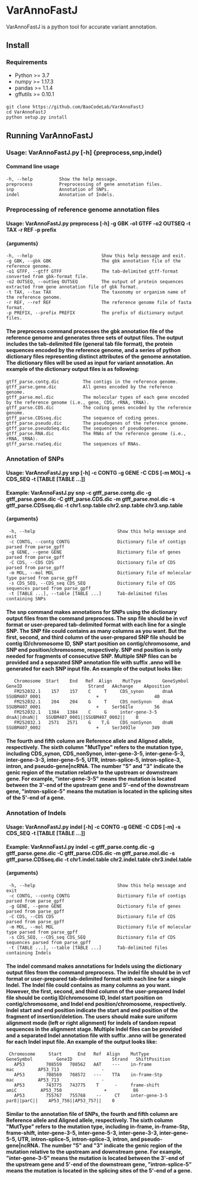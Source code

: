 # VarAnnoFastJ
VarAnnoFastJ is a python tool for accurate variant annotation.
## Install
### Requirements
  * Python >= 3.7
  * numpy >= 1.17.3
  * pandas >= 1.1.4
  * gffutils >= 0.10.1
   
####
    git clone https://github.com/BaoCodeLab/VarAnnoFastJ
    cd VarAnnoFastJ
    python setup.py install
    
    
## Running VarAnnoFastJ
### Usage:  VarAnnoFastJ.py [-h] {preprocess,snp,indel}

#### Command line usage                        
    -h, --help          Show the help message.
    preprocess          Preprocessing of gene annotation files.
    snp                 Annotation of SNPs.
    indel               Annotation of Indels.

### Preprocessing of reference genome annotation files
#### Usage:  VarAnnoFastJ.py preprocess [-h] -g GBK -o1 GTFF -o2 OUTSEQ -t TAX -r REF -p prefix

#### {arguments}
    -h, --help                          Show this help message and exit.
    -g GBK, --gbk GBK                   The gbk annotation file of the reference genome.
    -o1 GTFF, --gtff GTFF               The tab-delimited gtff-format converted from gbk-format file. 
    -o2 OUTSEQ, --outSeq OUTSEQ         The output of protein sequences extracted from gene annotation file of gbk format.
    -t TAX, --tax TAX                   The taxonomy or organism name of the reference genome.
    -r REF, --ref REF                   The reference genome file of fasta format.
    -p PREFIX, --prefix PREFIX          The prefix of dictionary output files.
   
#### The preprocess command processes the gbk annotation file of the reference genome and generates three sets of output files. The output includes the tab-delimited file (general tab file format), the protein sequences encoded by the reference genome, and a series of python dictionary files representing distinct attributes of the genome annotation. The dictionary files will be used as input for variant annotation. An example of the dictionary output files is as following:
    gtff_parse.contg.dic         The contigs in the reference genome.
    gtff_parse.gene.dic          All genes encoded by the reference genome.
    gtff_parse.mol.dic           The molecular types of each gene encoded by the reference genome (i.e., gene, CDS, rRNA, tRNA).
    gtff_parse.CDS.dic           The coding genes encoded by the reference genome.
    gtff_parse.CDSseq.dic        The sequence of coding genes. 
    gtff_parse.pseudo.dic        The pseudogenes of the reference genome.
    gtff_parse.pseudoSeq.dic     The sequences of pseudogenes.
    gtff_parse.RNA.dic           The RNAs of the reference genome (i.e., rRNA, tRNA).
    gtff_parse.rnaSeq.dic        The sequences of RNAs.
    
 ### Annotation of SNPs
 #### Usage:    VarAnnoFastJ.py snp [-h] -c CONTG -g GENE -C CDS [-m MOL] -s CDS_SEQ -t [TABLE [TABLE ...]]
 #### Example:  VarAnnoFastJ.py snp -c gtff_parse.contg.dic -g gtff_parse.gene.dic -C gtff_parse.CDS.dic -m gtff_parse.mol.dic -s gtff_parse.CDSseq.dic -t chr1.snp.table       chr2.snp.table chr3.snp.table
 
 #### {arguments}
     -h, --help                               Show this help message and exit
     -c CONTG, --contg CONTG                  Dictionary file of contigs parsed from parse_gpff
     -g GENE, --gene GENE                     Dictionary file of genes parsed from parse_gpff
     -C CDS, --CDS CDS                        Dictionary file of CDS parsed from parse_gpff
     -m MOL, --mol MOL                        Dictionary file of molecular type parsed from parse_gpff
     -s CDS_SEQ, --CDS_seq CDS_SEQ            Dictionary file of CDS sequences parsed from parse_gpff
     -t [TABLE ...], --table [TABLE ...]      Tab-delimited files containing SNPs

#### The snp command makes annotations for SNPs using the dictionary output files from the command preprocess. The snp file should be in vcf format or user-prepared tab-delimited format with each line for a single SNP. The SNP file could contains as many columns as you want. But the first, second, and third column of the user-prepared SNP file should be contig ID/chromosome ID, SNP start position on contig/chromosome, and SNP end position/chromosome, respectively. SNP end position is only needed for fragments of consecutive SNP. Multiple SNP files can be provided and a separated SNP annotation file with suffix .anno will be generated for each SNP input file. An example of the output looks like:
       Chromosome  Start    End   Ref  Align    MutType        GeneSymbol     GeneID                         Strand   AAchange    AAposition
       FM252032.1    157    157    C     T     CDS_synon       dnaA           SSUBM407_0001                     +                     40
       FM252032.1    204    204    G     T     CDS_nonSynon    dnaA           SSUBM407_0001                     +     Ser56Ile        56
       FM252032.1   1384   1384    C     G     inter-gene-3-5  dnaA||dnaN||   SSUBM407_0001||SSUBM407_0002||    0
       FM252032.1   2571   2571    G    T,G    CDS_nonSynon    dnaN           SSUBM407_0002                     +     Ser349Ile      349 
#### The fourth and fifth column are Reference allele and Aligned allele, respectively. The sixth column "MutType" refers to the mutation type, including CDS_synon,  CDS_nonSynon, inter-gene-3-5, inter-gene-5-3, inter-gene-3-3, inter-gene-5-5, UTR, intron-splice-5, intron-splice-3, intron, and pseudo-gene|ncRNA. The number "5" and "3" indicate the genic region of the mutation relative to the upstream or downstream gene. For example, "inter-gene-3-5" means the mutation is located between the 3'-end of the upstream gene and 5'-end of the downstream gene, "intron-splice-5" means the mutation is located in the splicing sites of the 5'-end of a gene.      
      
### Annotation of Indels
#### Usage:  VarAnnoFastJ.py indel [-h] -c CONTG -g GENE -C CDS [-m] -s CDS_SEQ -t [TABLE [TABLE ...]]
#### Example:  VarAnnoFastJ.py indel -c gtff_parse.contg.dic -g gtff_parse.gene.dic -C gtff_parse.CDS.dic -m gtff_parse.mol.dic -s gtff_parse.CDSseq.dic -t chr1.indel.table chr2.indel.table chr3.indel.table


 #### {arguments}
     -h, --help                               Show this help message and exit
     -c CONTG, --contg CONTG                  Dictionary file of contigs parsed from parse_gpff
     -g GENE, --gene GENE                     Dictionary file of genes parsed from parse_gpff
     -C CDS, --CDS CDS                        Dictionary file of CDS parsed from parse_gpff
     -m MOL, --mol MOL                        Dictionary file of molecular type parsed from parse_gpff
     -s CDS_SEQ, --CDS_seq CDS_SEQ            Dictionary file of CDS sequences parsed from parse_gpff
     -t [TABLE ...], --table [TABLE ...]      Tab-delimited files containing Indels

#### The indel command makes annotations for Indels using the dictionary output files from the command preprocess. The indel file should be in vcf format or user-prepared tab-delimited format with each line for a single Indel. The Indel file could contains as many columns as you want. However, the first, second, and third column of the user-prepared Indel file should be contig ID/chromosome ID, Indel start position on contig/chromosome, and Indel end position/chromosome, respectively. Indel start and end position indicate the start and end position of the fragment of insertion/deletion. The users should make sure uniform alignment mode (left or right alignment) for indels of tandom repeat sequences in the alignment stage. Multiple Indel files can be provided and a separated Indel annotation file with suffix .anno will be generated for each Indel input file. An example of the output looks like:
     Chromosome     Start      End   Ref  Align    MutType        GeneSymbol         GeneID               Strand   ShiftPosition
       AP53        708559   708562   AAT    ---    in-frame              mac         AP53_713                -
       AP53        708569   708572   ---    TTA    in-frame-Stp          mac         AP53_713                -
       AP53        743775   743775    T      -     frame-shift          amiC         AP53_750                +          86
       AP53        755767   755768    --     CT    inter-gene-3-5    parE||parC||    AP53_756||AP53_757||    0
 ####  Similar to the annotation file of SNPs, the fourth and fifth column are Reference allele and Aligned allele, respectively. The sixth column "MutType" refers to the mutation type, including in-frame,  in-frame-Stp, frame-shift, inter-gene-3-5, inter-gene-5-3, inter-gene-3-3, inter-gene-5-5, UTR, intron-splice-5, intron-splice-3, intron, and pseudo-gene|ncRNA. The number "5" and "3" indicate the genic region of the mutation relative to the upstream and downstream gene. For example, "inter-gene-3-5" means the mutation is located between the 3'-end of the upstream gene and 5'-end of the downstream gene, "intron-splice-5" means the mutation is located in the splicing sites of the 5'-end of a gene.   
       
       
       
       
       
       
       
       
       
       
       
       
       
       
       
       
       
       
       
       
       
       
      
      
      
      
      
  
                        
   
  
  
  
  
